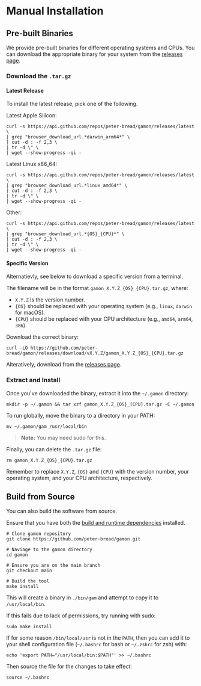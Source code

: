 # Manual Installation

## Pre-built Binaries

We provide pre-built binaries for different operating systems and CPUs. You can download the appropriate binary for your system from the [releases page](https://github.com/peter-bread/gamon/releases).

### Download the `.tar.gz`

<!-- omit from toc -->
#### Latest Release

To install the latest release, pick one of the following.

Latest Apple Silicon:

```shell
curl -s https://api.github.com/repos/peter-bread/gamon/releases/latest \
| grep "browser_download_url.*darwin_arm64*" \
| cut -d : -f 2,3 \
| tr -d \" \
| wget --show-progress -qi -
```

Latest Linux x86_64:

```shell
curl -s https://api.github.com/repos/peter-bread/gamon/releases/latest \
| grep "browser_download_url.*linux_amd64*" \
| cut -d : -f 2,3 \
| tr -d \" \
| wget --show-progress -qi -
```

Other:

```shell
curl -s https://api.github.com/repos/peter-bread/gamon/releases/latest \
| grep "browser_download_url.*{OS}_{CPU}*" \
| cut -d : -f 2,3 \
| tr -d \" \
| wget --show-progress -qi -
```

<!-- NOTE: if I release deb or RPM packages in the future, I will need to update the grep command to reflect that -->
<!-- `grep "browser_download_url.*linux_amd64.tar.gz" -->
<!-- `grep "browser_download_url.*linux_amd64.deb" -->
<!-- `grep "browser_download_url.*linux_amd64.rpm" -->

<!-- omit from toc -->
#### Specific Version

Alternatievly, see below to download a specific version from a terminal.

The filename will be in the format `gamon_X.Y.Z_{OS}_{CPU}.tar.gz`, where:

- `X.Y.Z` is the version number.
- `{OS}` should be replaced with your operating system (e.g., `linux`, `darwin` for macOS).
- `{CPU}` should be replaced with your CPU architecture (e.g., `amd64`, `arm64`, `386`).

Download the correct binary:

```shell
curl -LO https://github.com/peter-bread/gamon/releases/download/vX.Y.Z/gamon_X.Y.Z_{OS}_{CPU}.tar.gz
```

Alteratively, download from the [releases page](https://github.com/peter-bread/gamon/releases).

### Extract and Install

Once you've downloaded the binary, extract it into the `~/.gamon` directory:

```shell
mkdir -p ~/.gamon && tar xzf gamon_X.Y.Z_{OS}_[CPU].tar.gz -C ~/.gamon
```

To run globally, move the binary to a directory in your PATH:

```shell
mv ~/.gamon/gam /usr/local/bin
```

> **Note:** You may need sudo for this.

Finally, you can delete the `.tar.gz` file:

```shell
rm gamon_X.Y.Z_{OS}_{CPU}.tar.gz
```

Remember to replace `X.Y.Z`, `{OS}` and `{CPU}` with the version number, your operating system, and your CPU architecture, respectively.

## Build from Source

You can also build the software from source.

Ensure that you have both the [build and runtime dependencies](../README.md#dependencies) installed.

```shell
# Clone gamon repository
git clone https://github.com/peter-bread/gamon.git

# Naviage to the gamon directory
cd gamon

# Ensure you are on the main branch
git checkout main

# Build the tool
make install
```

This will create a binary in `./bin/gam` and attempt to copy it to `/usr/local/bin`.

If this fails due to lack of permissions, try running with sudo:

```shell
sudo make install
```

If for some reason `/bin/local/usr` is not in the `PATH`, then you can add it to your shell configuration file (`~/.bashrc` for bash or `~/.zshrc` for zsh) with:

```shell
echo 'export PATH="/usr/local/bin:$PATH"' >> ~/.bashrc
```

Then source the file for the changes to take effect:

```shell
source ~/.bashrc
```
